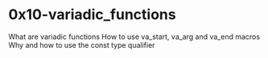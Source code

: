 # 0x10-variadic_functions

What are variadic functions
How to use va_start, va_arg and va_end macros
Why and how to use the const type qualifier
